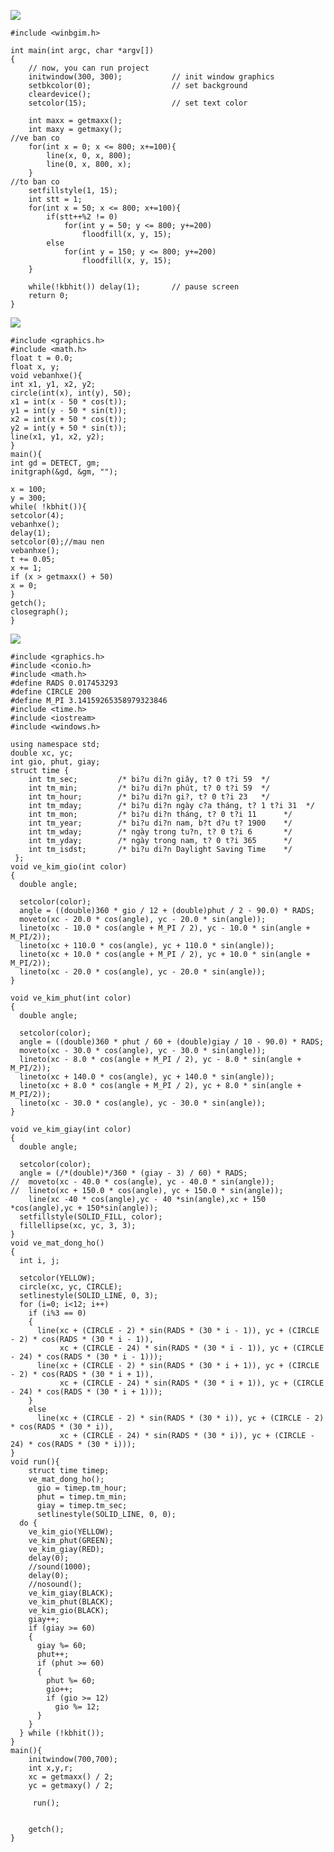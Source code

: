 ![](https://i0.wp.com/s1.uphinh.org/2021/10/06/imageef92f868a5b2b1a3.png)

    #include <winbgim.h> 
    
    int main(int argc, char *argv[])
    {
    	// now, you can run project
    	initwindow(300, 300);			// init window graphics
    	setbkcolor(0);					// set background
       	cleardevice();
    	setcolor(15);					// set text color
    	
    	int maxx = getmaxx();
    	int maxy = getmaxy();
    //ve ban co
    	for(int x = 0; x <= 800; x+=100){
    		line(x, 0, x, 800);
    		line(0, x, 800, x);
    	}
    //to ban co
    	setfillstyle(1, 15);
    	int stt = 1;
    	for(int x = 50; x <= 800; x+=100){
    		if(stt++%2 != 0)
    			for(int y = 50; y <= 800; y+=200)
    				floodfill(x, y, 15);
    		else
    			for(int y = 150; y <= 800; y+=200)
    				floodfill(x, y, 15);
    	}
    	
    	while(!kbhit()) delay(1);		// pause screen	
    	return 0;
    }

![](https://i0.wp.com/s1.uphinh.org/2021/10/06/3.gif)

    #include <graphics.h>
    #include <math.h>
    float t = 0.0;
    float x, y;
    void vebanhxe(){
    int x1, y1, x2, y2;
    circle(int(x), int(y), 50);
    x1 = int(x - 50 * cos(t));
    y1 = int(y - 50 * sin(t));
    x2 = int(x + 50 * cos(t));
    y2 = int(y + 50 * sin(t));
    line(x1, y1, x2, y2);
    }
    main(){
    int gd = DETECT, gm;
    initgraph(&gd, &gm, "");
    
    x = 100;
    y = 300;
    while( !kbhit()){
    setcolor(4);
    vebanhxe();
    delay(1);
    setcolor(0);//mau nen
    vebanhxe();
    t += 0.05;
    x += 1;
    if (x > getmaxx() + 50)
    x = 0;
    }
    getch();
    closegraph();
    }

![](https://i0.wp.com/s1.uphinh.org/2021/10/06/4.gif)

    #include <graphics.h>
    #include <conio.h>
    #include <math.h>
    #define RADS 0.017453293
    #define CIRCLE 200
    #define M_PI 3.14159265358979323846
    #include <time.h>
    #include <iostream> 
    #include <windows.h>
    
    using namespace std;
    double xc, yc;
    int gio, phut, giay;
    struct time {
        int tm_sec;         /* bi?u di?n giây, t? 0 t?i 59  */
        int tm_min;         /* bi?u di?n phút, t? 0 t?i 59  */
        int tm_hour;        /* bi?u di?n gi?, t? 0 t?i 23   */
        int tm_mday;        /* bi?u di?n ngày c?a tháng, t? 1 t?i 31  */
        int tm_mon;         /* bi?u di?n tháng, t? 0 t?i 11      */
        int tm_year;        /* bi?u di?n nam, b?t d?u t? 1900    */
        int tm_wday;        /* ngày trong tu?n, t? 0 t?i 6       */
        int tm_yday;        /* ngày trong nam, t? 0 t?i 365      */
        int tm_isdst;       /* bi?u di?n Daylight Saving Time    */
     };
    void ve_kim_gio(int color)
    {
      double angle;
    
      setcolor(color);
      angle = ((double)360 * gio / 12 + (double)phut / 2 - 90.0) * RADS;
      moveto(xc - 20.0 * cos(angle), yc - 20.0 * sin(angle));
      lineto(xc - 10.0 * cos(angle + M_PI / 2), yc - 10.0 * sin(angle + M_PI/2));
      lineto(xc + 110.0 * cos(angle), yc + 110.0 * sin(angle));
      lineto(xc + 10.0 * cos(angle + M_PI / 2), yc + 10.0 * sin(angle + M_PI/2));
      lineto(xc - 20.0 * cos(angle), yc - 20.0 * sin(angle));
    }
    
    void ve_kim_phut(int color)
    {
      double angle;
    
      setcolor(color);
      angle = ((double)360 * phut / 60 + (double)giay / 10 - 90.0) * RADS;
      moveto(xc - 30.0 * cos(angle), yc - 30.0 * sin(angle));
      lineto(xc - 8.0 * cos(angle + M_PI / 2), yc - 8.0 * sin(angle + M_PI/2));
      lineto(xc + 140.0 * cos(angle), yc + 140.0 * sin(angle));
      lineto(xc + 8.0 * cos(angle + M_PI / 2), yc + 8.0 * sin(angle + M_PI/2));
      lineto(xc - 30.0 * cos(angle), yc - 30.0 * sin(angle));
    }
    
    void ve_kim_giay(int color)
    {
      double angle;
    
      setcolor(color);
      angle = (/*(double)*/360 * (giay - 3) / 60) * RADS;
    //  moveto(xc - 40.0 * cos(angle), yc - 40.0 * sin(angle));
    //  lineto(xc + 150.0 * cos(angle), yc + 150.0 * sin(angle));
    	line(xc -40 * cos(angle),yc - 40 *sin(angle),xc + 150 *cos(angle),yc + 150*sin(angle));
      setfillstyle(SOLID_FILL, color);
      fillellipse(xc, yc, 3, 3);
    }
    void ve_mat_dong_ho()
    {
      int i, j;
    
      setcolor(YELLOW);
      circle(xc, yc, CIRCLE);
      setlinestyle(SOLID_LINE, 0, 3);
      for (i=0; i<12; i++)
        if (i%3 == 0)
        {
          line(xc + (CIRCLE - 2) * sin(RADS * (30 * i - 1)), yc + (CIRCLE - 2) * cos(RADS * (30 * i - 1)),
               xc + (CIRCLE - 24) * sin(RADS * (30 * i - 1)), yc + (CIRCLE - 24) * cos(RADS * (30 * i - 1)));
          line(xc + (CIRCLE - 2) * sin(RADS * (30 * i + 1)), yc + (CIRCLE - 2) * cos(RADS * (30 * i + 1)),
               xc + (CIRCLE - 24) * sin(RADS * (30 * i + 1)), yc + (CIRCLE - 24) * cos(RADS * (30 * i + 1)));
        }
        else
          line(xc + (CIRCLE - 2) * sin(RADS * (30 * i)), yc + (CIRCLE - 2) * cos(RADS * (30 * i)),
               xc + (CIRCLE - 24) * sin(RADS * (30 * i)), yc + (CIRCLE - 24) * cos(RADS * (30 * i)));
    }
    void run(){
    	struct time timep;
    	ve_mat_dong_ho();	  
    	  gio = timep.tm_hour;
    	  phut = timep.tm_min;
    	  giay = timep.tm_sec;
    	  setlinestyle(SOLID_LINE, 0, 0);
      do {
        ve_kim_gio(YELLOW);
        ve_kim_phut(GREEN);
        ve_kim_giay(RED);
        delay(0);
        //sound(1000);
        delay(0);
        //nosound();
        ve_kim_giay(BLACK);
        ve_kim_phut(BLACK);
        ve_kim_gio(BLACK);
        giay++;
        if (giay >= 60)
        {
          giay %= 60;
          phut++;
          if (phut >= 60)
          {
            phut %= 60;
            gio++;
            if (gio >= 12)
              gio %= 12;
          }
        }
      } while (!kbhit());
    }
    main(){
    	initwindow(700,700);
    	int x,y,r;
    	xc = getmaxx() / 2;
      	yc = getmaxy() / 2;
    	
    	 run();
    	
    	
    	getch();
    } 
    
